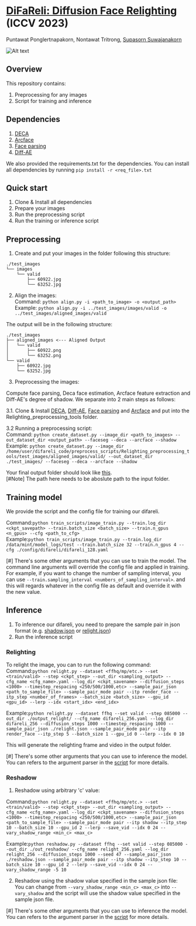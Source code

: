 # [DiFaReli: Diffusion Face Relighting](https://diffusion-face-relighting.github.io/) (ICCV 2023)
Puntawat Ponglertnapakorn, Nontawat Tritrong, [Supasorn Suwajanakorn](https://www.supasorn.com/)



![Alt text](./misc/teaser.png)

## Overview

This repository contains:

1. Preprocessing for any images
2. Script for training and inference

## Dependencies
1. [DECA](https://github.com/yfeng95/DECA)
2. [Arcface]()
3. [Face parsing](https://github.com/zllrunning/face-parsing.PyTorch)
4. [Diff-AE](https://github.com/phizaz/diffae)

We also provided the requirements.txt for the dependencies. You can install all dependencies by running `pip install -r <req_file>.txt`

## Quick start
1. Clone & Install all dependencies
2. Prepare your images
3. Run the preprocessing script
4. Run the training or inference script

## Preprocessing

1. Create and put your images in the folder following this structure:
```
./test_images
└── images
    └── valid
        ├── 60922.jpg
        └── 63252.jpg
```

2. Align the images:\
Command: `python align.py -i <path_to_image> -o <output_path>`\
Example: `python align.py -i ../test_images/images/valid -o ../test_images/aligned_images/valid`

The output will be in the following structure:
```
./test_images
├── aligned_images <--- Aligned Output 
│   └── valid
│       ├── 60922.png
│       └── 63252.png
└── valid
    ├── 60922.jpg
    └── 63252.jpg
```

3. Preprocessing the images:

Compute face parsing, Deca face estimation, Arcface feature extraction and Diff-AE's degree of shadow. We separate into 2 main steps as follows:

3.1. Clone & Install [DECA](https://github.com/yfeng95/DECA), [Diff-AE](https://github.com/phizaz/diffae), [Face parsing](https://github.com/zllrunning/face-parsing.PyTorch) and [Arcface]() and put into the Relighting_preprocessing_tools folder.

3.2 Running a preprocessing script:\
Command: `python create_dataset.py --image_dir <path_to_images> --out_dataset_dir <output_path> --faceseg --deca --arcface --shadow`\
Example: `python create_dataset.py --image_dir /home/user/difareli_code/preprocess_scripts/Relighting_preprocessing_tools/test_images/aligned_images/valid/ --out_dataset_dir ./test_images/ --faceseg --deca --arcface --shadow`

Your final output folder should look like [this](./misc_md/preprocess_out.md).\
[#Note] The path here needs to be aboslute path to the input folder.

## Training model
We provide the script and the config file for training our difareli.

Command:`python train_scripts/image_train.py --train.log_dir <ckpt_savepath> --train.batch_size <batch_size> --train.n_gpus <n_gpus> --cfg <path_to_cfg>`\
Example:`python train_scripts/image_train.py --train.log_dir /data/mint/model_logs/test --train.batch_size 32 --train.n_gpus 4 --cfg ./config/difareli/difareli_128.yaml`

[#] There's some other arguments that you can use to train the model. The command line arguments will override the config file and applied in training.\
For example, if you want to change the number of sampling interval, you can use `--train.sampling_interval <numbers_of_sampling_interval>`. and this will regards whatever in the config file as default and override it with the new value.


## Inference
1. To inference our difareli, you need to prepare the sample pair in json format (e.g. [shadow.json](./sample_scripts/inference/reshadow.json) or [relight.json](./sample_scripts/inference/relight.json))
2. Run the inference script

### Relighting 
To relight the image, you can to run the following command:\
Command:`python relight.py --dataset <ffhq/mp/etc.> --set <train/valid> --step <ckpt_step> --out_dir <sampling_output> --cfg_name <cfg_name>.yaml --log_dir <ckpt_savename> --diffusion_steps <1000> --timestep_respacing <250/500/1000,etc> --sample_pair_json <path_to_sample_file> --sample_pair_mode pair --itp render_face --itp_step <number_of_frames> --batch_size <batch_size> --gpu_id <gpu_id> --lerp --idx <start_idx> <end_idx>`

Example:`python relight.py --dataset ffhq --set valid --step 085000 --out_dir ./output_relight/ --cfg_name difareli_256.yaml --log_dir difareli_256 --diffusion_steps 1000 --timestep_respacing 1000 --sample_pair_json ./relight.json --sample_pair_mode pair --itp render_face --itp_step 5 --batch_size 1 --gpu_id 0 --lerp --idx 0 10`

This will generate the relighting frame and video in the output folder.

[#] There's some other arguments that you can use to inference the model. You can refers to the argument parser in the [script](./sample_scripts/inference/relight.py) for more details.

### Reshadow
1. Reshadow using arbitrary 'c' value:

Command:`python relight.py --dataset <ffhq/mp/etc.> --set <train/valid> --step <ckpt_step> --out_dir <sampling_output> --cfg_name <cfg_name>.yaml --log_dir <ckpt_savename> --diffusion_steps <1000> --timestep_respacing <250/500/1000,etc> --sample_pair_json <path_to_sample_file> --sample_pair_mode pair --itp shadow --itp_step 10 --batch_size 10 --gpu_id 2 --lerp --save_vid --idx 0 24 --vary_shadow_range <min_c> <max_c>`

Example:`python reshadow.py --dataset ffhq --set valid --step 085000 --out_dir ./out_reshadow/ --cfg_name relight_256.yaml --log_dir relight_256 --diffusion_steps 1000 --seed 47 --sample_pair_json ./reshadow.json --sample_pair_mode pair --itp shadow --itp_step 10 --batch_size 10 --gpu_id 2 --lerp --save_vid --idx 0 24 --vary_shadow_range -5 10`

2. Reshadow using the shadow value specified in the sample json file:\
You can change from `--vary_shadow_range <min_c> <max_c>` into `--vary_shadow` and the script will use the shadow value specified in the sample json file.

[#] There's some other arguments that you can use to inference the model. You can refers to the argument parser in the [script](./sample_scripts/inference/reshadow.py) for more details.
